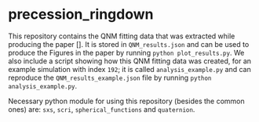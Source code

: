 # precession_ringdown

This repository contains the QNM fitting data that was extracted while producing the paper []. It is stored in `QNM_results.json` and can be used to produce the Figures in the paper by running `python plot_results.py`. We also include a script showing how this QNM fitting data was created, for an example simulation with index `192`; it is called `analysis_example.py` and can reproduce the `QNM_results_example.json` file by running `python analysis_example.py`.

Necessary python module for using this repository (besides the common ones) are: `sxs`, `scri`, `spherical_functions` and `quaternion`.
